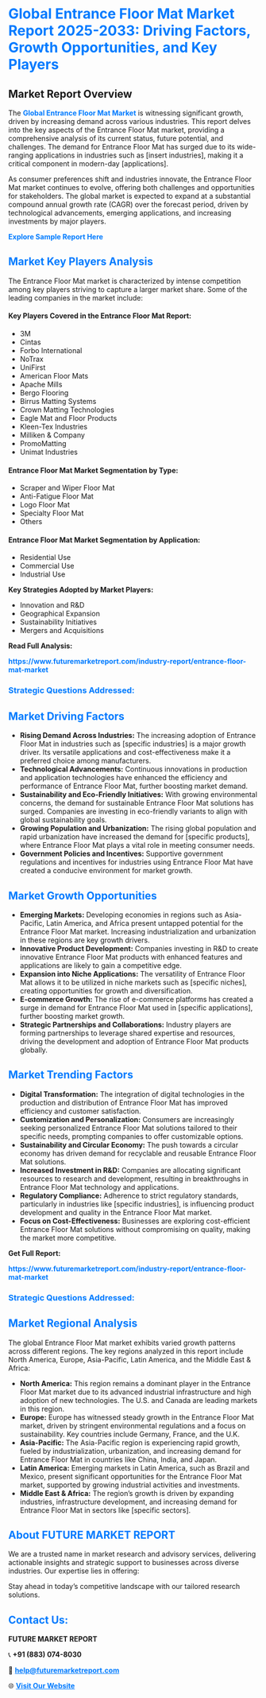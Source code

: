 <h1 style="color: #007BFF;">Global Entrance Floor Mat Market Report 2025-2033: Driving Factors, Growth Opportunities, and Key Players</h1>

<section id="overview">
<h2>Market Report Overview</h2>
<p>The <a href="https://www.futuremarketreport.com/industry-report/entrance-floor-mat-market" style="color: #007BFF; text-decoration: none;"><strong>Global Entrance Floor Mat Market</strong></a> is witnessing significant growth, driven by increasing demand across various industries. This report delves into the key aspects of the Entrance Floor Mat market, providing a comprehensive analysis of its current status, future potential, and challenges. The demand for Entrance Floor Mat has surged due to its wide-ranging applications in industries such as [insert industries], making it a critical component in modern-day [applications].</p>
<p>As consumer preferences shift and industries innovate, the Entrance Floor Mat market continues to evolve, offering both challenges and opportunities for stakeholders. The global market is expected to expand at a substantial compound annual growth rate (CAGR) over the forecast period, driven by technological advancements, emerging applications, and increasing investments by major players.</p>
</section>

<section id="overview">
<p><a href="https://www.futuremarketreport.com/request-sample/reportId=51300" style="color: #007BFF; text-decoration: none;"><strong>Explore Sample Report Here</strong></a></p>
</section>

<section id="key-players">
<h2 style="color: #007BFF;">Market Key Players Analysis</h2>
<p>The Entrance Floor Mat market is characterized by intense competition among key players striving to capture a larger market share. Some of the leading companies in the market include:</p>
<h4>Key Players Covered in the Entrance Floor Mat Report:</h4>
<ul><li>3M</li><li>Cintas</li><li>Forbo International</li><li>NoTrax</li><li>UniFirst</li><li>American Floor Mats</li><li>Apache Mills</li><li>Bergo Flooring</li><li>Birrus Matting Systems</li><li>Crown Matting Technologies</li><li>Eagle Mat and Floor Products</li><li>Kleen-Tex Industries</li><li>Milliken &amp; Company</li><li>PromoMatting</li><li>Unimat Industries</li></ul>
<h4>Entrance Floor Mat Market Segmentation by Type:</h4>
<ul><li>Scraper and Wiper Floor Mat</li><li>Anti-Fatigue Floor Mat</li><li>Logo Floor Mat</li><li>Specialty Floor Mat</li><li>Others</li></ul>

<h4>Entrance Floor Mat Market Segmentation by Application:</h4>
<ul><li>Residential Use</li><li>Commercial Use</li><li>Industrial Use</li></ul>
<p><strong>Key Strategies Adopted by Market Players:</strong></p>
<ul>
<li>Innovation and R&D</li>
<li>Geographical Expansion</li>
<li>Sustainability Initiatives</li>
<li>Mergers and Acquisitions</li>
</ul>
</section>

<section>
<p><strong>Read Full Analysis: </strong></p><a href="https://www.futuremarketreport.com/industry-report/entrance-floor-mat-market" style="color: #007BFF; text-decoration: none;"><strong>https://www.futuremarketreport.com/industry-report/entrance-floor-mat-market</strong></a>
<h3 style="color: #007BFF;">Strategic Questions Addressed:</h3>
</section>

<section id="driving-factors">
<h2 style="color: #007BFF;">Market Driving Factors</h2>
<ul>
<li><strong>Rising Demand Across Industries:</strong> The increasing adoption of Entrance Floor Mat in industries such as [specific industries] is a major growth driver. Its versatile applications and cost-effectiveness make it a preferred choice among manufacturers.</li>
<li><strong>Technological Advancements:</strong> Continuous innovations in production and application technologies have enhanced the efficiency and performance of Entrance Floor Mat, further boosting market demand.</li>
<li><strong>Sustainability and Eco-Friendly Initiatives:</strong> With growing environmental concerns, the demand for sustainable Entrance Floor Mat solutions has surged. Companies are investing in eco-friendly variants to align with global sustainability goals.</li>
<li><strong>Growing Population and Urbanization:</strong> The rising global population and rapid urbanization have increased the demand for [specific products], where Entrance Floor Mat plays a vital role in meeting consumer needs.</li>
<li><strong>Government Policies and Incentives:</strong> Supportive government regulations and incentives for industries using Entrance Floor Mat have created a conducive environment for market growth.</li>
</ul>
</section>

<section id="growth-opportunities">
<h2 style="color: #007BFF;">Market Growth Opportunities</h2>
<ul>
<li><strong>Emerging Markets:</strong> Developing economies in regions such as Asia-Pacific, Latin America, and Africa present untapped potential for the Entrance Floor Mat market. Increasing industrialization and urbanization in these regions are key growth drivers.</li>
<li><strong>Innovative Product Development:</strong> Companies investing in R&D to create innovative Entrance Floor Mat products with enhanced features and applications are likely to gain a competitive edge.</li>
<li><strong>Expansion into Niche Applications:</strong> The versatility of Entrance Floor Mat allows it to be utilized in niche markets such as [specific niches], creating opportunities for growth and diversification.</li>
<li><strong>E-commerce Growth:</strong> The rise of e-commerce platforms has created a surge in demand for Entrance Floor Mat used in [specific applications], further boosting market growth.</li>
<li><strong>Strategic Partnerships and Collaborations:</strong> Industry players are forming partnerships to leverage shared expertise and resources, driving the development and adoption of Entrance Floor Mat products globally.</li>
</ul>
</section>

<section id="trending-factors">
<h2 style="color: #007BFF;">Market Trending Factors</h2>
<ul>
<li><strong>Digital Transformation:</strong> The integration of digital technologies in the production and distribution of Entrance Floor Mat has improved efficiency and customer satisfaction.</li>
<li><strong>Customization and Personalization:</strong> Consumers are increasingly seeking personalized Entrance Floor Mat solutions tailored to their specific needs, prompting companies to offer customizable options.</li>
<li><strong>Sustainability and Circular Economy:</strong> The push towards a circular economy has driven demand for recyclable and reusable Entrance Floor Mat solutions.</li>
<li><strong>Increased Investment in R&D:</strong> Companies are allocating significant resources to research and development, resulting in breakthroughs in Entrance Floor Mat technology and applications.</li>
<li><strong>Regulatory Compliance:</strong> Adherence to strict regulatory standards, particularly in industries like [specific industries], is influencing product development and quality in the Entrance Floor Mat market.</li>
<li><strong>Focus on Cost-Effectiveness:</strong> Businesses are exploring cost-efficient Entrance Floor Mat solutions without compromising on quality, making the market more competitive.</li>
</ul>
</section>

<section>
<p><strong>Get Full Report: </strong></p><a href="https://www.futuremarketreport.com/industry-report/entrance-floor-mat-market" style="color: #007BFF; text-decoration: none;"><strong>https://www.futuremarketreport.com/industry-report/entrance-floor-mat-market</strong></a>
<h3 style="color: #007BFF;">Strategic Questions Addressed:</h3>
</section>


<section id="regional-analysis">
<h2 style="color: #007BFF;">Market Regional Analysis</h2>
<p>The global Entrance Floor Mat market exhibits varied growth patterns across different regions. The key regions analyzed in this report include North America, Europe, Asia-Pacific, Latin America, and the Middle East & Africa:</p>
<ul>
<li><strong>North America:</strong> This region remains a dominant player in the Entrance Floor Mat market due to its advanced industrial infrastructure and high adoption of new technologies. The U.S. and Canada are leading markets in this region.</li>
<li><strong>Europe:</strong> Europe has witnessed steady growth in the Entrance Floor Mat market, driven by stringent environmental regulations and a focus on sustainability. Key countries include Germany, France, and the U.K.</li>
<li><strong>Asia-Pacific:</strong> The Asia-Pacific region is experiencing rapid growth, fueled by industrialization, urbanization, and increasing demand for Entrance Floor Mat in countries like China, India, and Japan.</li>
<li><strong>Latin America:</strong> Emerging markets in Latin America, such as Brazil and Mexico, present significant opportunities for the Entrance Floor Mat market, supported by growing industrial activities and investments.</li>
<li><strong>Middle East & Africa:</strong> The region’s growth is driven by expanding industries, infrastructure development, and increasing demand for Entrance Floor Mat in sectors like [specific sectors].</li>
</ul>
</section>

<footer>
<h2 style="color: #007BFF;">About FUTURE MARKET REPORT</h2>
<p>We are a trusted name in market research and advisory services, delivering actionable insights and strategic support to businesses across diverse industries. Our expertise lies in offering:</p>

<p>Stay ahead in today’s competitive landscape with our tailored research solutions.</p>

<h2 style="color: #007BFF;">Contact Us:</h2>
<p><strong>FUTURE MARKET REPORT</strong></p>
<p>📞 <strong>+91 (883) 074-8030</strong></p>
<p>📧 <strong><a href="mailto:help@futuremarketreport.com" style="color: #007BFF;">help@futuremarketreport.com</a></strong></p>
<p>🌐 <strong><a href="https://www.futuremarketreport.com/" style="color: #007BFF;">Visit Our Website</a></strong></p>
</footer>
